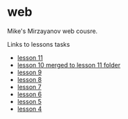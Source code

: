 # web
<p>
  Mike's Mirzayanov web cousre.
</p>
<p>
  Links to lessons tasks
</p>
<ul>
  <li><a href="https://docs.google.com/document/d/1pu2SwlU2BF0nh14Pq3WaGiJH6slwkyFM1y2KafApEYI/edit?usp=sharing">lesson 11</a></li>
  <li><a href="https://docs.google.com/document/d/16X65r1YW5SpJ1_Z8XI12y0yx89cf15b5LHZU4ljfoEQ/edit?usp=sharing">lesson 10 merged to lesson 11 folder</a></li>
  <li><a href="https://docs.google.com/document/d/1pg-Ooi17-xjTAsiLHt2wo_ugl6XYiS7dN0vtLU2enl8/edit?usp=sharing">lesson 9</a></li>
  <li><a href="https://docs.google.com/document/d/1-ONDK3whsOuPgW9x9dAy5-yFpeA1Wotn6uRmisrvFzk/edit?usp=sharing">lesson 8</a></li>
  <li><a href="https://docs.google.com/document/d/1ItCerd0abkTy4ScIyXkjeVUIAFGl0RaY3FEOxKSnVj4/edit?usp=sharing">lesson 7</a></li>
  <li><a href="https://docs.google.com/document/d/11PCkFwCRrNGlyWZYsxuNTHgnFcNczlS1A8OGpeKO8lM/edit?usp=sharing">lesson 6</a></li>
  <li><a href="https://docs.google.com/document/d/1Zj_tnpABIt-oFq9Yt1wq4BR0b_0hOWev9zWGSj08T7k/edit?usp=sharing">lesson 5</a></li>
  <li><a href="https://docs.google.com/document/d/1-wpwd4F62tKpRNcjszI-Eaa0-iSAYW6ZQFtmNnN8UY8/edit?usp=sharing">lesson 4</a></li>
</ul>
